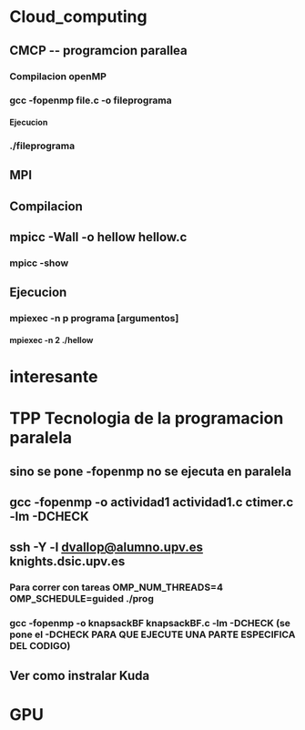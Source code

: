 # Cloud_computing

## CMCP -- programcion parallea
### Compilacion openMP
### gcc -fopenmp file.c -o fileprograma
#### Ejecucion
### ./fileprograma

## MPI
## Compilacion
## mpicc -Wall -o hellow hellow.c
### mpicc -show
## Ejecucion
### mpiexec -n p programa [argumentos]
#### mpiexec -n 2 ./hellow

# interesante 

# TPP Tecnologia de la programacion paralela
## sino se pone -fopenmp no se ejecuta en paralela
## gcc -fopenmp -o actividad1 actividad1.c ctimer.c -lm -DCHECK
## ssh -Y -l dvallop@alumno.upv.es knights.dsic.upv.es
### Para correr con tareas OMP_NUM_THREADS=4 OMP_SCHEDULE=guided ./prog
### gcc -fopenmp -o knapsackBF knapsackBF.c -lm -DCHECK (se pone el -DCHECK PARA QUE EJECUTE UNA PARTE ESPECIFICA DEL CODIGO)

## Ver como instralar Kuda
# GPU